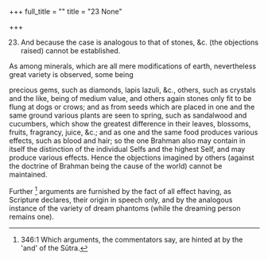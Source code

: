 +++
full_title = ""
title = "23 None"

+++


23. And because the case is analogous to that of stones, &c. (the objections raised) cannot be established.

As among minerals, which are all mere modifications of earth, nevertheless great variety is observed, some being

precious gems, such as diamonds, lapis lazuli, &c., others, such as crystals and the like, being of medium value, and others again stones only fit to be flung at dogs or crows; and as from seeds which are placed in one and the same ground various plants are seen to spring, such as sandalwood and cucumbers, which show the greatest difference in their leaves, blossoms, fruits, fragrancy, juice, &c.; and as one and the same food produces various effects, such as blood and hair; so the one Brahman also may contain in itself the distinction of the individual Selfs and the highest Self, and may produce various effects. Hence the objections imagined by others (against the doctrine of Brahman being the cause of the world) cannot be maintained.

Further [^fn_306] arguments are furnished by the fact of all effect having, as Scripture declares, their origin in speech only, and by the analogous instance of the variety of dream phantoms (while the dreaming person remains one).

[^fn_306]: 346:1 Which arguments, the commentators say, are hinted at by the 'and' of the Sūtra.

